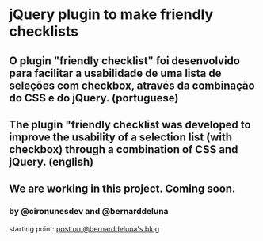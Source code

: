 # jQuery plugin to make friendly checklists

## O plugin "friendly checklist" foi desenvolvido para facilitar a usabilidade de uma lista de seleções com checkbox, através da combinação do CSS e do jQuery. (portuguese)
## The plugin "friendly checklist was developed to improve the usability of a selection list (with checkbox) through a combination of CSS and jQuery. (english)

## We are working in this project. Coming soon.

### by @cironunesdev and @bernarddeluna

starting point: [post on @bernarddeluna's blog](http://tinyurl.com/3gsbnvc)

